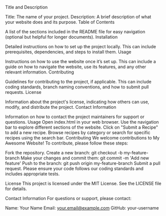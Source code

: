 Title and Description

Title: The name of your project.
Description: A brief description of what your website does and its purpose.
Table of Contents

A list of the sections included in the README file for easy navigation (optional but helpful for longer documents).
Installation

Detailed instructions on how to set up the project locally. This can include prerequisites, dependencies, and steps to install them.
Usage

Instructions on how to use the website once it’s set up. This can include a guide on how to navigate the website, use its features, and any other relevant information.
Contributing

Guidelines for contributing to the project, if applicable. This can include coding standards, branch naming conventions, and how to submit pull requests.
License

Information about the project's license, indicating how others can use, modify, and distribute the project.
Contact Information

Information on how to contact the project maintainers for support or questions.
Usage
Open index.html in your web browser.
Use the navigation bar to explore different sections of the website.
Click on "Submit a Recipe" to add a new recipe.
Browse recipes by category or search for specific recipes using the search bar.
Contributing
We welcome contributions to My Awesome Website! To contribute, please follow these steps:

Fork the repository.
Create a new branch: git checkout -b my-feature-branch
Make your changes and commit them: git commit -m 'Add new feature'
Push to the branch: git push origin my-feature-branch
Submit a pull request.
Please ensure your code follows our coding standards and includes appropriate tests.

License
This project is licensed under the MIT License. See the LICENSE file for details.

Contact Information
For questions or support, please contact:

Name: Your Name
Email: your.email@example.com
GitHub: your-username
